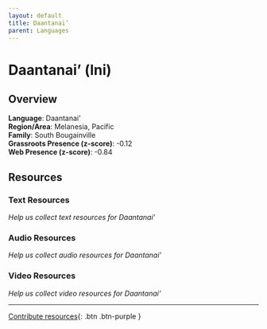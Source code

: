 ```yaml
---
layout: default
title: Daantanai’
parent: Languages
---
```


# Daantanai’ (lni)

## Overview

**Language**: Daantanai’  
**Region/Area**: Melanesia, Pacific  
**Family**: South Bougainville  
**Grassroots Presence (z-score)**: -0.12  
**Web Presence (z-score)**: -0.84  

## Resources

### Text Resources
*Help us collect text resources for Daantanai’*

### Audio Resources
*Help us collect audio resources for Daantanai’*

### Video Resources
*Help us collect video resources for Daantanai’*

---

[Contribute resources](https://forms.office.com/e/1SfLJx3u1r){: .btn .btn-purple }
